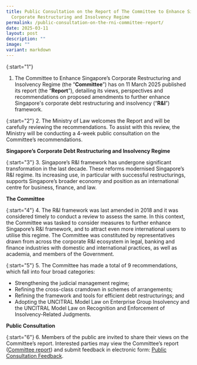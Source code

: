 ```yaml
---
title: Public Consultation on the Report of The Committee to Enhance Singapore's
  Corporate Restructuring and Insolvency Regime
permalink: /public-consultation-on-the-rni-committee-report/
date: 2025-03-11
layout: post
description: ""
image: ""
variant: markdown
---
```

{:start="1"}
1.  The Committee to Enhance Singapore’s Corporate Restructuring and Insolvency Regime (the “**Committee**”) has on 11 March 2025 published its report (the “**Report**”), detailing its views, perspectives and recommendations on proposed amendments to further enhance Singapore's corporate debt restructuring and insolvency (“**R&amp;I**”) framework.

{:start="2"}
2.  The Ministry of Law welcomes the Report and will be carefully reviewing the recommendations. To assist with this review, the Ministry will be conducting a 4-week public consultation on the Committee’s recommendations.

**Singapore’s Corporate Debt Restructuring and Insolvency Regime**

{:start="3"}
3.  Singapore’s R&amp;I framework has undergone significant transformation in the last decade. These reforms modernised Singapore’s R&amp;I regime. Its increasing use, in particular with successful restructurings, supports Singapore’s broader economy and position as an international centre for business, finance, and law.

**The Committee**

{:start="4"}
4.  The R&amp;I framework was last amended in 2018 and it was considered timely to conduct a review to assess the same. In this context, the Committee was tasked to consider measures to further enhance Singapore’s R&amp;I framework, and to attract even more international users to utilise this regime. The Committee was constituted by representatives drawn from across the corporate R&amp;I ecosystem in legal, banking and finance industries with domestic and international practices, as well as academia, and members of the Government.

{:start="5"}
5.  The Committee has made a total of 9 recommendations, which fall into four broad categories:

* Strengthening the judicial management regime;
* Refining the cross-class cramdown in schemes of arrangements;
* Refining the framework and tools for efficient debt restructurings; and
* Adopting the UNCITRAL Model Law on Enterprise Group Insolvency and the UNCITRAL Model Law on Recognition and Enforcement of Insolvency-Related Judgments.

**Public Consultation**

{:start="6"}
6.  Members of the public are invited to share their views on the Committee’s report. Interested parties may view the Committee’s report ([Committee report](/files/RI_Committee_Report__11Mar2025_.pdf)) and submit feedback in electronic form: <a href="https://go.gov.sg/public-consultation-on-the-rni-committee-report-feedback">Public Consultation Feedback</a>.